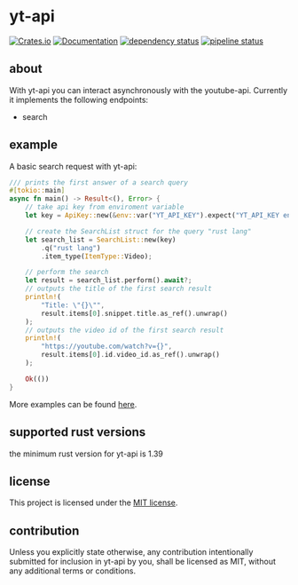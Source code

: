 # yt-api

[![Crates.io](https://img.shields.io/crates/v/yt-api.svg)](https://crates.io/crates/yt-api)
[![Documentation](https://docs.rs/yt-api/badge.svg)](https://docs.rs/yt-api)
[![dependency status](https://deps.rs/repo/gitlab/nycex/yt-api/status.svg)](https://deps.rs/repo/gitlab/nycex/yt-api)
[![pipeline status](https://gitlab.com/nycex/yt-api/badges/master/build.svg)](https://gitlab.com/nycex/yt-api/pipelines)

## about
With yt-api you can interact asynchronously with the youtube-api.
Currently it implements the following endpoints:
 * search
 
## example
A basic search request with yt-api:

``` rust
/// prints the first answer of a search query
#[tokio::main]
async fn main() -> Result<(), Error> {
    // take api key from enviroment variable
    let key = ApiKey::new(&env::var("YT_API_KEY").expect("YT_API_KEY env-var not found"));

    // create the SearchList struct for the query "rust lang"
    let search_list = SearchList::new(key)
        .q("rust lang")
        .item_type(ItemType::Video);

    // perform the search
    let result = search_list.perform().await?;
    // outputs the title of the first search result
    println!(
        "Title: \"{}\"",
        result.items[0].snippet.title.as_ref().unwrap()
    );
    // outputs the video id of the first search result
    println!(
        "https://youtube.com/watch?v={}",
        result.items[0].id.video_id.as_ref().unwrap()
    );

    Ok(())
}
```

More examples can be found [here](examples). 

## supported rust versions

the minimum rust version for yt-api is 1.39

## license

This project is licensed under the [MIT license](LICENSE).

## contribution

Unless you explicitly state otherwise, any contribution intentionally submitted
for inclusion in yt-api by you, shall be licensed as MIT, without any additional
terms or conditions.

